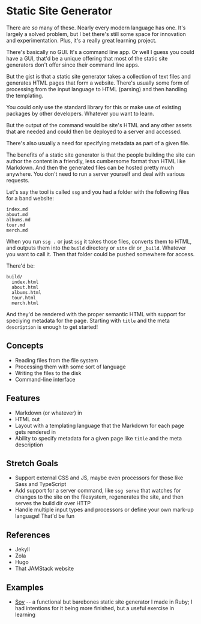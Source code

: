 # Static Site Generator

There are _so_ many of these. Nearly every modern language has one. It's largely a solved problem, but I bet there's still some space for innovation and experimentation. Plus, it's a really great learning project.

There's basically no GUI. It's a command line app. Or well I guess you could have a GUI, that'd be a unique offering that most of the static site generators don't offer since their command line apps.

But the gist is that a static site generator takes a collection of text files and generates HTML pages that form a website. There's usually some form of processing from the input language to HTML (parsing) and then handling the templating.

You could only use the standard library for this or make use of existing packages by other developers. Whatever you want to learn.

But the output of the command would be site's HTML and any other assets that are needed and could then be deployed to a server and accessed.

There's also usually a need for specifying metadata as part of a given file.

The benefits of a static site generator is that the people building the site can author the content in a friendly, less cumbersome format than HTML like Markdown. And then the generated files can be hosted pretty much anywhere. You don't need to run a server yourself and deal with various requests. 

Let's say the tool is called `ssg` and you had a folder with the following files for a band website:

```
index.md
about.md
albums.md
tour.md
merch.md
```

When you run `ssg .` or just `ssg` it takes those files, converts them to HTML, and outputs them into the `build` directory or `site` dir or `_build`. Whatever you want to call it. Then that folder could be pushed somewhere for access.

There'd be:

```
build/
  index.html
  about.html
  albums.html
  tour.html
  merch.html
```

And they'd be rendered with the proper semantic HTML with support for speciying metadata for the page. Starting with `title` and the meta `description` is enough to get started!

## Concepts

- Reading files from the file system
- Processing them with some sort of language
- Writing the files to the disk
- Command-line interface

## Features

- Markdown (or whatever) in
- HTML out
- Layout with a templating language that the Markdown for each page gets rendered in
- Ability to specify metadata for a given page like `title` and the meta description

## Stretch Goals

- Support external CSS and JS, maybe even processors for those like Sass and TypeScript
- Add support for a server command, like `ssg serve` that watches for changes to the site on the filesystem, regenerates the site, and then serves the build dir over HTTP
- Handle multiple input types and processors or define your own mark-up language! That'd be fun

## References

- Jekyll
- Zola
- Hugo
- That JAMStack website

## Examples

- [Soy](https://github.com/brettchalupa/soy) -- a functional but barebones static site generator I made in Ruby; I had intentions for it being more finished, but a useful exercise in learning
